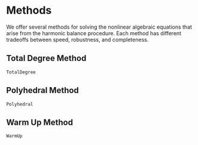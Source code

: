 # Methods

We offer several methods for solving the nonlinear algebraic equations that arise from the harmonic balance procedure. Each method has different tradeoffs between speed, robustness, and completeness.

## Total Degree Method

```@docs; canonical=false
TotalDegree
```

## Polyhedral Method

```@docs; canonical=false
Polyhedral
```

## Warm Up Method

```@docs; canonical=false
WarmUp
```
